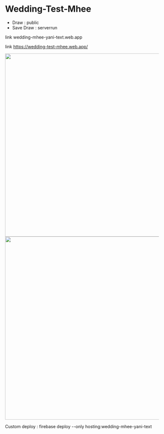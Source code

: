 # Wedding-Test-Mhee

- Draw : public
- Save Draw : serverrun

link wedding-mhee-yani-text.web.app

link https://wedding-test-mhee.web.app/

<img src="https://user-images.githubusercontent.com/17475338/217715741-bc56d3a9-33fe-4878-bbba-5234ad1c13d7.png" width="600px"> 

<img src="https://user-images.githubusercontent.com/17475338/217715923-11c7cb84-acb3-4466-9a6f-048fadaa4fa3.png" width="600px"> 


Custom deploy : firebase deploy --only hosting:wedding-mhee-yani-text

